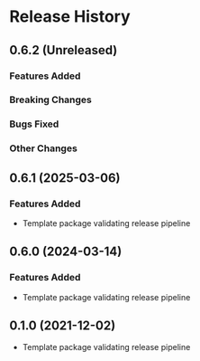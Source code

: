 # Release History

## 0.6.2 (Unreleased)

### Features Added

### Breaking Changes

### Bugs Fixed

### Other Changes

## 0.6.1 (2025-03-06)

### Features Added

* Template package validating release pipeline

## 0.6.0 (2024-03-14)

### Features Added
* Template package validating release pipeline

## 0.1.0 (2021-12-02)

* Template package validating release pipeline
